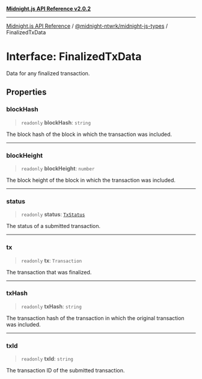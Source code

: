 [**Midnight.js API Reference v2.0.2**](../../../README.md)

***

[Midnight.js API Reference](../../../packages.md) / [@midnight-ntwrk/midnight-js-types](../README.md) / FinalizedTxData

# Interface: FinalizedTxData

Data for any finalized transaction.

## Properties

### blockHash

> `readonly` **blockHash**: `string`

The block hash of the block in which the transaction was included.

***

### blockHeight

> `readonly` **blockHeight**: `number`

The block height of the block in which the transaction was included.

***

### status

> `readonly` **status**: [`TxStatus`](../type-aliases/TxStatus.md)

The status of a submitted transaction.

***

### tx

> `readonly` **tx**: `Transaction`

The transaction that was finalized.

***

### txHash

> `readonly` **txHash**: `string`

The transaction hash of the transaction in which the original transaction was included.

***

### txId

> `readonly` **txId**: `string`

The transaction ID of the submitted transaction.
